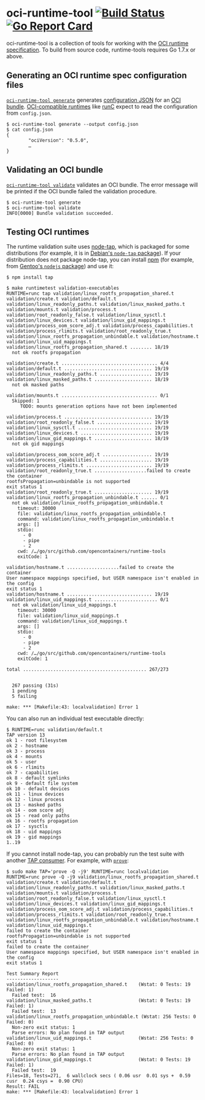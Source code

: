 # oci-runtime-tool [![Build Status](https://travis-ci.org/opencontainers/runtime-tools.svg?branch=master)](https://travis-ci.org/opencontainers/runtime-tools) [![Go Report Card](https://goreportcard.com/badge/github.com/opencontainers/runtime-tools)](https://goreportcard.com/report/github.com/opencontainers/runtime-tools)

oci-runtime-tool is a collection of tools for working with the [OCI runtime specification][runtime-spec].
To build from source code, runtime-tools requires Go 1.7.x or above.

## Generating an OCI runtime spec configuration files

[`oci-runtime-tool generate`][generate.1] generates [configuration JSON][config.json] for an [OCI bundle][bundle].
[OCI-compatible runtimes][runtime-spec] like [runC][] expect to read the configuration from `config.json`.

```console
$ oci-runtime-tool generate --output config.json
$ cat config.json
{
        "ociVersion": "0.5.0",
        …
}
```

## Validating an OCI bundle

[`oci-runtime-tool validate`][validate.1] validates an OCI bundle.
The error message will be printed if the OCI bundle failed the validation procedure.

```console
$ oci-runtime-tool generate
$ oci-runtime-tool validate
INFO[0000] Bundle validation succeeded.
```

## Testing OCI runtimes

The runtime validation suite uses [node-tap][], which is packaged for some distributions (for example, it is in [Debian's `node-tap` package][debian-node-tap]).
If your distribution does not package node-tap, you can install [npm][] (for example, from [Gentoo's `nodejs` package][gentoo-nodejs]) and use it:

```console
$ npm install tap
```

```console
$ make runtimetest validation-executables
RUNTIME=runc tap validation/linux_rootfs_propagation_shared.t validation/create.t validation/default.t validation/linux_readonly_paths.t validation/linux_masked_paths.t validation/mounts.t validation/process.t validation/root_readonly_false.t validation/linux_sysctl.t validation/linux_devices.t validation/linux_gid_mappings.t validation/process_oom_score_adj.t validation/process_capabilities.t validation/process_rlimits.t validation/root_readonly_true.t validation/linux_rootfs_propagation_unbindable.t validation/hostname.t validation/linux_uid_mappings.t
validation/linux_rootfs_propagation_shared.t ........ 18/19
  not ok rootfs propagation

validation/create.t ................................... 4/4
validation/default.t ................................ 19/19
validation/linux_readonly_paths.t ................... 19/19
validation/linux_masked_paths.t ..................... 18/19
  not ok masked paths

validation/mounts.t ................................... 0/1
  Skipped: 1
     TODO: mounts generation options have not been implemented

validation/process.t ................................ 19/19
validation/root_readonly_false.t .................... 19/19
validation/linux_sysctl.t ........................... 19/19
validation/linux_devices.t .......................... 19/19
validation/linux_gid_mappings.t ..................... 18/19
  not ok gid mappings

validation/process_oom_score_adj.t .................. 19/19
validation/process_capabilities.t ................... 19/19
validation/process_rlimits.t ........................ 19/19
validation/root_readonly_true.t ...................failed to create the container
rootfsPropagation=unbindable is not supported
exit status 1
validation/root_readonly_true.t ..................... 19/19
validation/linux_rootfs_propagation_unbindable.t ...... 0/1
  not ok validation/linux_rootfs_propagation_unbindable.t
    timeout: 30000
    file: validation/linux_rootfs_propagation_unbindable.t
    command: validation/linux_rootfs_propagation_unbindable.t
    args: []
    stdio:
      - 0
      - pipe
      - 2
    cwd: /…/go/src/github.com/opencontainers/runtime-tools
    exitCode: 1

validation/hostname.t ...................failed to create the container
User namespace mappings specified, but USER namespace isn't enabled in the config
exit status 1
validation/hostname.t ............................... 19/19
validation/linux_uid_mappings.t ....................... 0/1
  not ok validation/linux_uid_mappings.t
    timeout: 30000
    file: validation/linux_uid_mappings.t
    command: validation/linux_uid_mappings.t
    args: []
    stdio:
      - 0
      - pipe
      - 2
    cwd: /…/go/src/github.com/opencontainers/runtime-tools
    exitCode: 1

total ............................................. 267/273


  267 passing (31s)
  1 pending
  5 failing

make: *** [Makefile:43: localvalidation] Error 1
```

You can also run an individual test executable directly:

```console
$ RUNTIME=runc validation/default.t
TAP version 13
ok 1 - root filesystem
ok 2 - hostname
ok 3 - process
ok 4 - mounts
ok 5 - user
ok 6 - rlimits
ok 7 - capabilities
ok 8 - default symlinks
ok 9 - default file system
ok 10 - default devices
ok 11 - linux devices
ok 12 - linux process
ok 13 - masked paths
ok 14 - oom score adj
ok 15 - read only paths
ok 16 - rootfs propagation
ok 17 - sysctls
ok 18 - uid mappings
ok 19 - gid mappings
1..19
```

If you cannot install node-tap, you can probably run the test suite with another [TAP consumer][tap-consumers].
For example, with [`prove`][prove]:

```console
$ sudo make TAP='prove -Q -j9' RUNTIME=runc localvalidation
RUNTIME=runc prove -Q -j9 validation/linux_rootfs_propagation_shared.t validation/create.t validation/default.t validation/linux_readonly_paths.t validation/linux_masked_paths.t validation/mounts.t validation/process.t validation/root_readonly_false.t validation/linux_sysctl.t validation/linux_devices.t validation/linux_gid_mappings.t validation/process_oom_score_adj.t validation/process_capabilities.t validation/process_rlimits.t validation/root_readonly_true.t validation/linux_rootfs_propagation_unbindable.t validation/hostname.t validation/linux_uid_mappings.t
failed to create the container
rootfsPropagation=unbindable is not supported
exit status 1
failed to create the container
User namespace mappings specified, but USER namespace isn't enabled in the config
exit status 1

Test Summary Report
-------------------
validation/linux_rootfs_propagation_shared.t    (Wstat: 0 Tests: 19 Failed: 1)
  Failed test:  16
validation/linux_masked_paths.t                 (Wstat: 0 Tests: 19 Failed: 1)
  Failed test:  13
validation/linux_rootfs_propagation_unbindable.t (Wstat: 256 Tests: 0 Failed: 0)
  Non-zero exit status: 1
  Parse errors: No plan found in TAP output
validation/linux_uid_mappings.t                 (Wstat: 256 Tests: 0 Failed: 0)
  Non-zero exit status: 1
  Parse errors: No plan found in TAP output
validation/linux_gid_mappings.t                 (Wstat: 0 Tests: 19 Failed: 1)
  Failed test:  19
Files=18, Tests=271,  6 wallclock secs ( 0.06 usr  0.01 sys +  0.59 cusr  0.24 csys =  0.90 CPU)
Result: FAIL
make: *** [Makefile:43: localvalidation] Error 1
```

[bundle]: https://github.com/opencontainers/runtime-spec/blob/master/bundle.md
[config.json]: https://github.com/opencontainers/runtime-spec/blob/master/config.md
[debian-node-tap]: https://packages.debian.org/stretch/node-tap
[debian-nodejs]: https://packages.debian.org/stretch/nodejs
[gentoo-nodejs]: https://packages.gentoo.org/packages/net-libs/nodejs
[node-tap]: http://www.node-tap.org/
[npm]: https://www.npmjs.com/
[prove]: http://search.cpan.org/~leont/Test-Harness-3.39/bin/prove
[runC]: https://github.com/opencontainers/runc
[runtime-spec]: https://github.com/opencontainers/runtime-spec
[tap-consumers]: https://testanything.org/consumers.html

[generate.1]: man/oci-runtime-tool-generate.1.md
[validate.1]: man/oci-runtime-tool-validate.1.md
